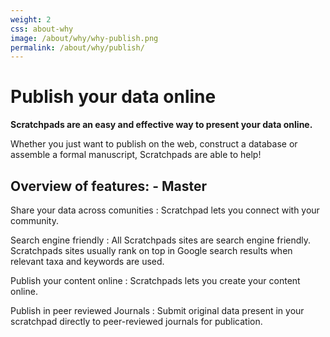 ```yaml
---
weight: 2
css: about-why
image: /about/why/why-publish.png
permalink: /about/why/publish/
---
```


# Publish your data online

**Scratchpads are an easy and effective way to present your data online.**

Whether you just want to publish on the web, construct a database or assemble a
formal manuscript, Scratchpads are able to help!

## Overview of features: - Master

Share your data across comunities : Scratchpad lets you connect with your
community.

Search engine friendly : All Scratchpads sites are search engine friendly.
Scratchpads sites usually rank on top in Google search results when relevant
taxa and keywords are used.

Publish your content online : Scratchpads lets you create your content online.

Publish in peer reviewed Journals : Submit original data present in your
scratchpad directly to peer-reviewed journals for publication.
